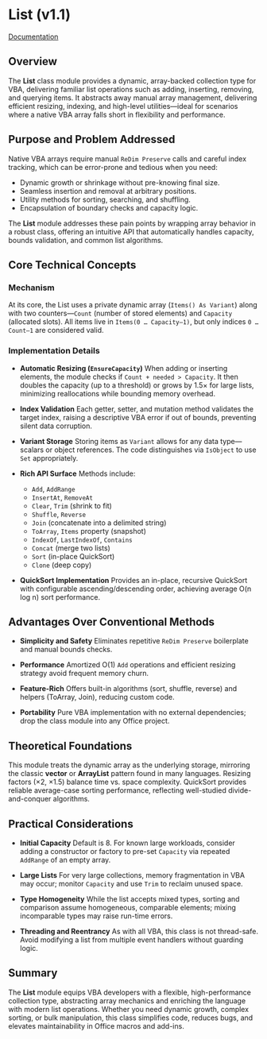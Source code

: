 # List (v1.1)

[Documentation](/docs/List)

## Overview

The **List** class module provides a dynamic, array-backed collection type for VBA, delivering familiar list operations such as adding, inserting, removing, and querying items. It abstracts away manual array management, delivering efficient resizing, indexing, and high-level utilities—ideal for scenarios where a native VBA array falls short in flexibility and performance.

## Purpose and Problem Addressed

Native VBA arrays require manual `ReDim Preserve` calls and careful index tracking, which can be error-prone and tedious when you need:

* Dynamic growth or shrinkage without pre-knowing final size.
* Seamless insertion and removal at arbitrary positions.
* Utility methods for sorting, searching, and shuffling.
* Encapsulation of boundary checks and capacity logic.

The **List** module addresses these pain points by wrapping array behavior in a robust class, offering an intuitive API that automatically handles capacity, bounds validation, and common list algorithms.

## Core Technical Concepts

### Mechanism

At its core, the List uses a private dynamic array (`Items() As Variant`) along with two counters—`Count` (number of stored elements) and `Capacity` (allocated slots). All items live in `Items(0 … Capacity–1)`, but only indices `0 … Count–1` are considered valid.

### Implementation Details

* **Automatic Resizing (`EnsureCapacity`)**
  When adding or inserting elements, the module checks if `Count + needed > Capacity`. It then doubles the capacity (up to a threshold) or grows by 1.5× for large lists, minimizing reallocations while bounding memory overhead.

* **Index Validation**
  Each getter, setter, and mutation method validates the target index, raising a descriptive VBA error if out of bounds, preventing silent data corruption.

* **Variant Storage**
  Storing items as `Variant` allows for any data type—scalars or object references. The code distinguishes via `IsObject` to use `Set` appropriately.

* **Rich API Surface**
  Methods include:

  * `Add`, `AddRange`
  * `InsertAt`, `RemoveAt`
  * `Clear`, `Trim` (shrink to fit)
  * `Shuffle`, `Reverse`
  * `Join` (concatenate into a delimited string)
  * `ToArray`, `Items` property (snapshot)
  * `IndexOf`, `LastIndexOf`, `Contains`
  * `Concat` (merge two lists)
  * `Sort` (in-place QuickSort)
  * `Clone` (deep copy)

* **QuickSort Implementation**
  Provides an in-place, recursive QuickSort with configurable ascending/descending order, achieving average O(n log n) sort performance.

## Advantages Over Conventional Methods

* **Simplicity and Safety**
  Eliminates repetitive `ReDim Preserve` boilerplate and manual bounds checks.

* **Performance**
  Amortized O(1) `Add` operations and efficient resizing strategy avoid frequent memory churn.

* **Feature-Rich**
  Offers built-in algorithms (sort, shuffle, reverse) and helpers (ToArray, Join), reducing custom code.

* **Portability**
  Pure VBA implementation with no external dependencies; drop the class module into any Office project.

## Theoretical Foundations

This module treats the dynamic array as the underlying storage, mirroring the classic **vector** or **ArrayList** pattern found in many languages. Resizing factors (×2, ×1.5) balance time vs. space complexity. QuickSort provides reliable average-case sorting performance, reflecting well-studied divide-and-conquer algorithms.

## Practical Considerations

* **Initial Capacity**
  Default is 8. For known large workloads, consider adding a constructor or factory to pre-set `Capacity` via repeated `AddRange` of an empty array.

* **Large Lists**
  For very large collections, memory fragmentation in VBA may occur; monitor `Capacity` and use `Trim` to reclaim unused space.

* **Type Homogeneity**
  While the list accepts mixed types, sorting and comparison assume homogeneous, comparable elements; mixing incomparable types may raise run-time errors.

* **Threading and Reentrancy**
  As with all VBA, this class is not thread-safe. Avoid modifying a list from multiple event handlers without guarding logic.

## Summary

The **List** module equips VBA developers with a flexible, high-performance collection type, abstracting array mechanics and enriching the language with modern list operations. Whether you need dynamic growth, complex sorting, or bulk manipulation, this class simplifies code, reduces bugs, and elevates maintainability in Office macros and add-ins.
